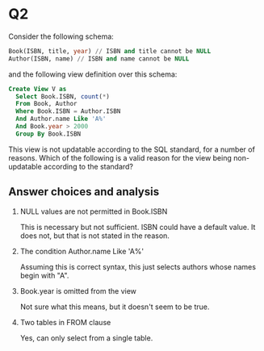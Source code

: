 Q2
=

Consider the following schema:

```sql
Book(ISBN, title, year) // ISBN and title cannot be NULL
Author(ISBN, name) // ISBN and name cannot be NULL
```

and the following view definition over this schema:

```sql
Create View V as
  Select Book.ISBN, count(*)
  From Book, Author
  Where Book.ISBN = Author.ISBN
  And Author.name Like 'A%'
  And Book.year > 2000
  Group By Book.ISBN
```

This view is not updatable according to the SQL standard, for a number of reasons. Which of the following is a valid reason for the view being non-updatable according to the standard?

Answer choices and analysis
-

1. NULL values are not permitted in Book.ISBN

    This is necessary but not sufficient. ISBN could have a default value. It does not, but that is not stated in the reason.

2. The condition Author.name Like 'A%'

    Assuming this is correct syntax, this just selects authors whose names begin with "A".

3. Book.year is omitted from the view

    Not sure what this means, but it doesn't seem to be true.

4. Two tables in FROM clause 

    Yes, can only select from a single table.

